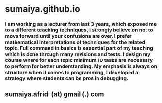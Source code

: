 # sumaiya.github.io
### I am working as a lecturer from last 3 years, which exposed me to a different teaching techniques, I strongly believe on not to move forward until your confusions are over. I prefer mathematical interpretations of techniques for the related topic. Full command in basics is essential part of my teaching which is done through many revisions and tests. I design my course where for each topic minimum 10 tasks are necessary to perform for better understanding. My emphasis is always on structure when it comes to programming, I developed a strategy where students can be pros in debugging.
## sumaiya.afridi (at) gmail (.) com
